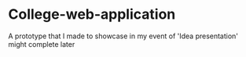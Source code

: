 # College-web-application
A prototype that I made to showcase in my event of 'Idea presentation' might complete later
